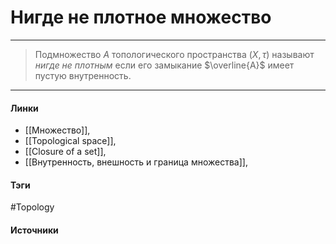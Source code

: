 # Нигде не плотное множество
***
>Подмножество $A$ топологического пространства $(X,\tau)$ называют *нигде не плотным* если его замыкание $\overline{A}$ имеет пустую внутренность.

***
#### Линки
- [[Множество]],
- [[Topological space]],
- [[Closure of a set]],
- [[Внутренность, внешность и граница множества]],
#### Тэги
 #Topology 
#### Источники
